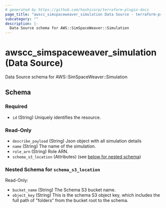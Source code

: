 ```yaml
---
# generated by https://github.com/hashicorp/terraform-plugin-docs
page_title: "awscc_simspaceweaver_simulation Data Source - terraform-provider-awscc"
subcategory: ""
description: |-
  Data Source schema for AWS::SimSpaceWeaver::Simulation
---
```


# awscc_simspaceweaver_simulation (Data Source)

Data Source schema for AWS::SimSpaceWeaver::Simulation



<!-- schema generated by tfplugindocs -->
## Schema

### Required

- `id` (String) Uniquely identifies the resource.

### Read-Only

- `describe_payload` (String) Json object with all simulation details
- `name` (String) The name of the simulation.
- `role_arn` (String) Role ARN.
- `schema_s3_location` (Attributes) (see [below for nested schema](#nestedatt--schema_s3_location))

<a id="nestedatt--schema_s3_location"></a>
### Nested Schema for `schema_s3_location`

Read-Only:

- `bucket_name` (String) The Schema S3 bucket name.
- `object_key` (String) This is the schema S3 object key, which includes the full path of "folders" from the bucket root to the schema.


